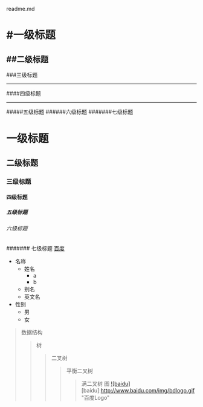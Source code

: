 readme.md

#一级标题
====
##二级标题
------
###三级标题
*******
####四级标题
_________
#####五级标题
######六级标题
#######七级标题


# 一级标题
## 二级标题
### 三级标题
#### 四级标题
##### 五级标题
###### 六级标题
####### 七级标题
[百度](https://www.baidu.com/ "悬停显示文本")

* 名称
  * 姓名
    * a
    * b
  * 别名
  * 英文名
* 性别
  * 男
  * 女

>数据结构
>>树
>>>二叉树
>>>>平衡二叉树
>>>>>满二叉树
>>图
[![baidu]](http://baidu.com)  
[baidu]:http://www.baidu.com/img/bdlogo.gif "百度Logo" 


